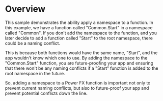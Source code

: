 # Overview

This sample demonstrates the ability apply a namespace to a function.  In this example, we have a function called "Common.Start" in a namespace called "Common". If you don't add the namespace to the function, and you later decide to add a function called "Start" to the root namespace, there could be a naming conflict.

This is because both functions would have the same name, "Start", and the app wouldn't know which one to use. By adding the namespace to the "Common.Start" function, you are future-proofing your app and ensuring that there won't be any naming conflicts if a "Start" function is added to the root namespace in the future.

So, adding a namespace to a Power FX function is important not only to prevent current naming conflicts, but also to future-proof your app and prevent potential conflicts down the line.
